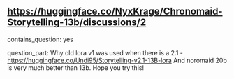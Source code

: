 ## https://huggingface.co/NyxKrage/Chronomaid-Storytelling-13b/discussions/2

contains_question: yes

question_part: Why old lora v1 was used when there is a 2.1 - https://huggingface.co/Undi95/Storytelling-v2.1-13B-lora And noromaid 20b is very much better than 13b. Hope you try this!